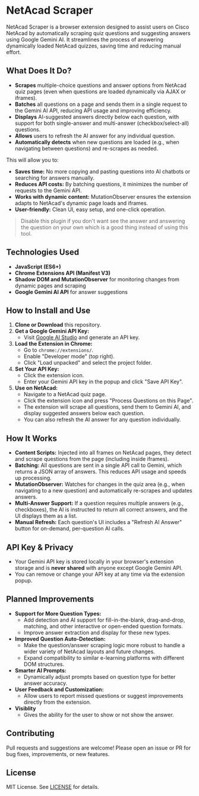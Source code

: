 # NetAcad Scraper

NetAcad Scraper is a browser extension designed to assist users on Cisco NetAcad by automatically scraping quiz questions and suggesting answers using Google Gemini AI. It streamlines the process of answering dynamically loaded NetAcad quizzes, saving time and reducing manual effort.

## What Does It Do?
- **Scrapes** multiple-choice questions and answer options from NetAcad quiz pages (even when questions are loaded dynamically via AJAX or iframes).
- **Batches** all questions on a page and sends them in a single request to the Gemini AI API, reducing API usage and improving efficiency.
- **Displays** AI-suggested answers directly below each question, with support for both single-answer and multi-answer (checkbox/select-all) questions.
- **Allows** users to refresh the AI answer for any individual question.
- **Automatically detects** when new questions are loaded (e.g., when navigating between questions) and re-scrapes as needed.

This will allow you to:
- **Saves time:** No more copying and pasting questions into AI chatbots or searching for answers manually.
- **Reduces API costs:** By batching questions, it minimizes the number of requests to the Gemini API.
- **Works with dynamic content:** MutationObserver ensures the extension adapts to NetAcad's dynamic page loads and iframes.
- **User-friendly:** Clean UI, easy setup, and one-click operation.
> Disable this plugin if you don't want see the answer and answering the question on your own which is a good thing instead of using this tool.

## Technologies Used
- **JavaScript (ES6+)**
- **Chrome Extensions API (Manifest V3)**
- **Shadow DOM and MutationObserver** for monitoring changes from dynamic pages and scraping
- **Google Gemini AI API** for answer suggestions

## How to Install and Use
1. **Clone or Download** this repository.
2. **Get a Google Gemini API Key:**
   - Visit [Google AI Studio](https://aistudio.google.com/app/apikey) and generate an API key.
3. **Load the Extension in Chrome:**
   - Go to `chrome://extensions/`.
   - Enable "Developer mode" (top right).
   - Click "Load unpacked" and select the project folder.
4. **Set Your API Key:**
   - Click the extension icon.
   - Enter your Gemini API key in the popup and click "Save API Key".
5. **Use on NetAcad:**
   - Navigate to a NetAcad quiz page.
   - Click the extension icon and press "Process Questions on this Page".
   - The extension will scrape all questions, send them to Gemini AI, and display suggested answers below each question.
   - You can also refresh the AI answer for any question individually.

## How It Works
- **Content Scripts:** Injected into all frames on NetAcad pages, they detect and scrape questions from the page (including inside iframes).
- **Batching:** All questions are sent in a single API call to Gemini, which returns a JSON array of answers. This reduces API usage and speeds up processing.
- **MutationObserver:** Watches for changes in the quiz area (e.g., when navigating to a new question) and automatically re-scrapes and updates answers.
- **Multi-Answer Support:** If a question requires multiple answers (e.g., checkboxes), the AI is instructed to return all correct answers, and the UI displays them as a list.
- **Manual Refresh:** Each question's UI includes a "Refresh AI Answer" button for on-demand, per-question AI calls.

## API Key & Privacy
- Your Gemini API key is stored locally in your browser's extension storage and is **never shared** with anyone except Google Gemini API.
- You can remove or change your API key at any time via the extension popup.

## Planned Improvements
- **Support for More Question Types:**
  - Add detection and AI support for fill-in-the-blank, drag-and-drop, matching, and other interactive or open-ended question formats.
  - Improve answer extraction and display for these new types.
- **Improved Question Auto-Detection:**
  - Make the question/answer scraping logic more robust to handle a wider variety of NetAcad layouts and future changes.
  - Expand compatibility to similar e-learning platforms with different DOM structures.
- **Smarter AI Prompts:**
  - Dynamically adjust prompts based on question type for better answer accuracy.
- **User Feedback and Customization:**
  - Allow users to report missed questions or suggest improvements directly from the extension.
- **Visiblity**
  - Gives the ability for the user to show or not show the answer.

## Contributing
Pull requests and suggestions are welcome! Please open an issue or PR for bug fixes, improvements, or new features.

## License
MIT License. See [LICENSE](LICENSE) for details. 
